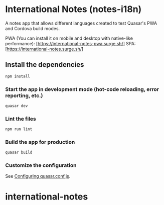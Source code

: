 # International Notes (notes-i18n)

A notes app that allows different languages created to test Quasar's PWA and Cordova build modes.

PWA (You can install it on mobile and desktop with native-like performance): [https://international-notes-pwa.surge.sh/]
SPA: [https://international-notes.surge.sh/]

## Install the dependencies

```bash
npm install
```

### Start the app in development mode (hot-code reloading, error reporting, etc.)

```bash
quasar dev
```

### Lint the files

```bash
npm run lint
```

### Build the app for production

```bash
quasar build
```

### Customize the configuration

See [Configuring quasar.conf.js](https://quasar.dev/quasar-cli/quasar-conf-js).

# international-notes

